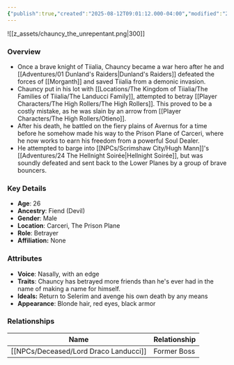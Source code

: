 ```yaml
---
{"publish":true,"created":"2025-08-12T09:01:12.000-04:00","modified":"2025-08-12T09:14:27.000-04:00","published":"2025-08-12T09:14:27.000-04:00","cssclasses":"","Age":"26","Ancestry":["Fiend (Devil)"],"Gender":"Male","Location":["Carceri, The Prison Plane"],"Role":["Betrayer"],"Affiliation":["None"],"Appearances":["[[01 Dunland's Raiders]]","[[00 -The High Rollers Campaign-]]","[[24 The Hellnight Soirée]]"]}
---
```



![[z_assets/chauncy_the_unrepentant.png|300]]

### Overview
 - Once a brave knight of Tiialia, Chauncy became a war hero after he and [[Adventures/01 Dunland's Raiders\|Dunland's Raiders]] defeated the forces of [[Morganth]] and saved Tiialia from a demonic invasion.
 - Chauncy put in his lot with [[Locations/The Kingdom of Tiialia/The Families of Tiialia/The Landucci Family]], attempted to betray [[Player Characters/The High Rollers/The High Rollers]]. This proved to be a costly mistake, as he was slain by an arrow from [[Player Characters/The High Rollers/Otieno]].
 - After his death, he battled on the fiery plains of Avernus for a time before he somehow made his way to the Prison Plane of Carceri, where he now works to earn his freedom from a powerful Soul Dealer.
 - He attempted to barge into [[NPCs/Scrimshaw City/Hugh Mann]]'s [[Adventures/24 The Hellnight Soirée\|Hellnight Soirée]], but was soundly defeated and sent back to the Lower Planes by a group of brave bouncers.

### Key Details
- **Age**: 26
- **Ancestry**: Fiend (Devil)
- **Gender**: Male
- **Location**: Carceri, The Prison Plane
- **Role**: Betrayer
- **Affiliation:** None

### Attributes
- **Voice**: Nasally, with an edge
- **Traits**: Chauncy has betrayed more friends than he's ever had in the name of making a name for himself.
- **Ideals:** Return to Selerim and avenge his own death by any means
- **Appearance**: Blonde hair, red eyes, black armor

### Relationships

| Name                    | Relationship |
| ----------------------- | ------------ |
| [[NPCs/Deceased/Lord Draco Landucci]] | Former Boss  |

